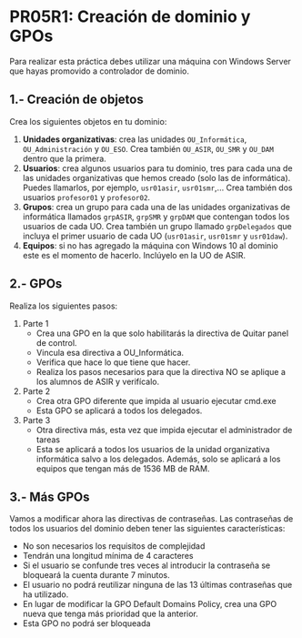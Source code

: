 # PR05R1: Creación de dominio y GPOs

Para realizar esta práctica debes utilizar una máquina con Windows Server que hayas promovido a controlador de dominio.

## 1.- Creación de objetos

Crea los siguientes objetos en tu dominio:

1.	**Unidades organizativas**: crea las unidades `OU_Informática`, `OU_Administración` y `OU_ESO`. Crea también `OU_ASIR`, `OU_SMR` y `OU_DAM` dentro que la primera. 
2.	**Usuarios**: crea algunos usuarios para tu dominio, tres para cada una de las unidades organizativas que hemos creado (solo las de informática). Puedes llamarlos, por ejemplo, `usr01asir`, `usr01smr`,... Crea también dos usuarios `profesor01` y `profesor02`.
4.	**Grupos**: crea un grupo para cada una de las unidades organizativas de informática llamados `grpASIR`, `grpSMR` y `grpDAM` que contengan todos los usuarios de cada UO. Crea también un grupo llamado `grpDelegados` que incluya el primer usuario de cada UO (`usr01asir`, `usr01smr` y `usr01daw`).
5.	**Equipos**: si no has agregado la máquina con Windows 10 al dominio este es el momento de hacerlo. Inclúyelo en la UO de ASIR.


## 2.- GPOs

Realiza los siguientes pasos:

1.	Parte 1
    - Crea una GPO en la que solo habilitarás la directiva de Quitar panel de control.
    - Vincula esa directiva a OU_Informática.
    - Verifica que hace lo que tiene que hacer.
    - Realiza los pasos necesarios para que la directiva NO se aplique a los alumnos de ASIR y verifícalo.
2.	Parte 2
    - Crea otra GPO diferente que impida al usuario ejecutar cmd.exe
    - Esta GPO se aplicará a todos los delegados.
3.	Parte 3
    - Otra directiva más, esta vez que impida ejecutar el administrador de tareas
    - Esta se aplicará a todos los usuarios de la unidad organizativa informática salvo a los delegados. Además, solo se aplicará a los equipos que tengan más de 1536 MB de RAM.

## 3.- Más GPOs

Vamos a modificar ahora las directivas de contraseñas. Las contraseñas de todos los usuarios del dominio deben tener las siguientes características:

- No son necesarios los requisitos de complejidad
- Tendrán una longitud mínima de 4 caracteres
- Si el usuario se confunde tres veces al introducir la contraseña se bloqueará la cuenta durante 7 minutos.
- El usuario no podrá reutilizar ninguna de las 13 últimas contraseñas que ha utilizado.
- En lugar de modificar la GPO Default Domains Policy, crea una GPO nueva que tenga más prioridad que la anterior.
- Esta GPO no podrá ser bloqueada

